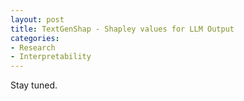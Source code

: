 ```yaml
---
layout: post
title: TextGenShap - Shapley values for LLM Output
categories:
- Research
- Interpretability
---
```


Stay tuned.

